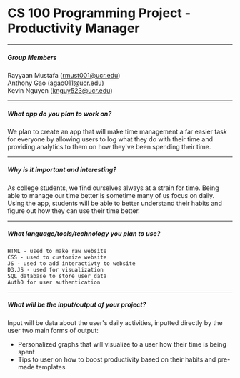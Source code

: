 # CS 100 Programming Project - Productivity Manager

---

##### Group Members
Rayyaan Mustafa (<rmust001@ucr.edu>)  
Anthony Gao (<agao011@ucr.edu>)  
Kevin Nguyen (<knguy523@ucr.edu>)  

---

##### What app do you plan to work on? 
We plan to create an app that will make time management a far easier task for everyone by allowing users to log what they do with their time and providing analytics to them on how they've been spending their time.

---

##### Why is it important and interesting?
As college students, we find ourselves always at a strain for time. Being able to manage our time better is sometime many of us focus on daily. Using the app, students will be able to better understand their habits and figure out how they can use their time better.

---

##### What language/tools/technology you plan to use?
	HTML - used to make raw website  
    CSS - used to customize website  
    JS - used to add interactivty to website  
    D3.JS - used for visualization  
    SQL database to store user data  
    Auth0 for user authentication  
    
---

##### What will be the input/output of your project?
Input will be data about the user's daily activities, inputted directly by the user two main forms of output:
- Personalized graphs that will visualize to a user how their time is being spent
- Tips to user on how to boost productivity based on their habits and pre-made templates
